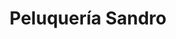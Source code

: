 ---
title: "Peluquería Sandro"
url: /santa-cruz-de-la-sierra/peluqueria-sandro/
shop: peluquería
---